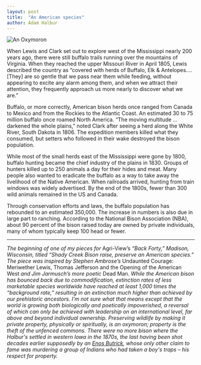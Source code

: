 ```yaml
---
layout: post
title:  "An American species"
author: Adam Halbur
---
```


![An Oxymoron](https://live.staticflickr.com/7801/47509282822_773022a5ea_c.jpg)

When Lewis and Clark set out to explore west of the Mississippi nearly 200 years ago, there were still buffalo trails running over the mountains of Virginia. When they reached the upper Missouri River in April 1805, Lewis described the country as “covered with herds of Buffalo, Elk & Antelopes.... [They] are so gentle that we pass near them while feeding, without appearing to excite any alarm among them, and when we attract their attention, they frequently approach us more nearly to discover what we are.”  

Buffalo, or more correctly, American bison herds once ranged from Canada to Mexico and from the Rockies to the Atlantic Coast. An estimated 30 to 75 million buffalo once roamed North America. “The moving multitude ... darkened the whole plains,” noted Clark after seeing a herd along the White River, South Dakota in 1806. The expedition members killed what they consumed, but setters who followed in their wake destroyed the bison population.  

While most of the small herds east of the Mississippi were gone by 1800, buffalo hunting became the chief industry of the plains in 1830. Groups of hunters killed up to 250 animals a day for their hides and meat. Many people also wanted to eradicate the buffalo as a way to take away the livelihood of the Native American. When railroads arrived, hunting from train windows was widely advertised. By the end of the 1800s, fewer than 300 wild animals remained in the US and Canada.  

Through conservation efforts and laws, the buffalo population has rebounded to an estimated 350,000. The increase in numbers is also due in large part to ranching. According to the National Bison Association (NBA), about 90 percent of the bison raised today are owned by private individuals, many of whom typically keep 100 head or fewer.  

------------------------------------------

*The beginning of one of my pieces for* Agri-View’s *“Back Forty,” Madison, Wisconsin, titled “Shady Creek Bison raise, preserve an American species.” The piece was inspired by Stephen Ambrose’s* Undaunted Courage: Meriwether Lewis, Thomas Jefferson and the Opening of the American West *and Jim Jarmusch’s more poetic* Dead Man. *While the American bison has bounced back due to commodification, extinction rates of less marketable species worldwide have reached at least 1,000 times the “background rate,” resulting in an extinction much higher than achieved by our prehistoric ancestors. I’m not sure what that means except that the world is growing both biologically and poetically impoverished, a reversal of which can only be achieved with leadership on an international level, far above and beyond individual ownership. Preserving wildlife by making it private property, physically or spiritually, is an oxymoron; property is the theft of the unfenced commons. There were no more bison where the Halbur's settled in western Iowa in the 1870s, the last having been shot decades earlier supposedly by an [Enos Butrick][butt-link], whose only other claim to fame was murdering a group of Indians who had taken a boy's traps – his respect for property.*

[butt-link]:https://archive.org/details/historyofcarroll01macl/page/n31?q=Halbur+Iowa
